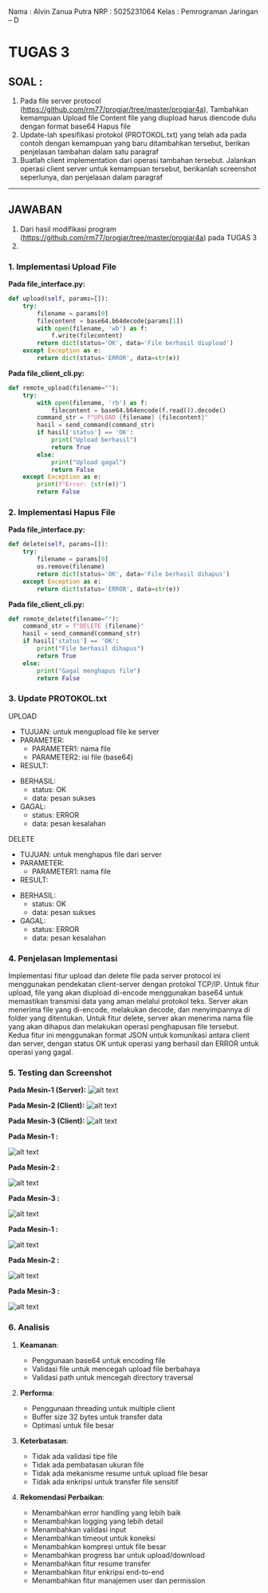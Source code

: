 Nama	: Alvin Zanua Putra
NRP		: 5025231064
Kelas	: Pemrograman Jaringan – D

# TUGAS 3

## SOAL :

1. Pada file server protocol (https://github.com/rm77/progjar/tree/master/progjar4a), Tambahkan kemampuan
    Upload file
        Content file yang diupload harus diencode dulu dengan format base64 
    Hapus file
2. Update-lah spesifikasi protokol (PROTOKOL.txt) yang telah ada pada contoh dengan kemampuan yang baru ditambahkan tersebut, berikan penjelasan tambahan dalam satu paragraf
3. Buatlah client implementation dari operasi tambahan tersebut. Jalankan operasi client server untuk kemampuan tersebut, berikanlah screenshot seperlunya, dan penjelasan dalam paragraf

---

## JAWABAN

1.  Dari hasil modifikasi program (https://github.com/rm77/progjar/tree/master/progjar4a) pada TUGAS 3
2.  

### 1. Implementasi Upload File

**Pada file_interface.py:**
```python
def upload(self, params=[]):
    try:
        filename = params[0]
        filecontent = base64.b64decode(params[1])
        with open(filename, 'wb') as f:
            f.write(filecontent)
        return dict(status='OK', data='File berhasil diupload')
    except Exception as e:
        return dict(status='ERROR', data=str(e))
```

**Pada file_client_cli.py:**
```python
def remote_upload(filename=""):
    try:
        with open(filename, 'rb') as f:
            filecontent = base64.b64encode(f.read()).decode()
        command_str = f"UPLOAD {filename} {filecontent}"
        hasil = send_command(command_str)
        if hasil['status'] == 'OK':
            print("Upload berhasil")
            return True
        else:
            print("Upload gagal")
            return False
    except Exception as e:
        print(f"Error: {str(e)}")
        return False
```

### 2. Implementasi Hapus File

**Pada file_interface.py:**
```python
def delete(self, params=[]):
    try:
        filename = params[0]
        os.remove(filename)
        return dict(status='OK', data='File berhasil dihapus')
    except Exception as e:
        return dict(status='ERROR', data=str(e))
```

**Pada file_client_cli.py:**
```python
def remote_delete(filename=""):
    command_str = f"DELETE {filename}"
    hasil = send_command(command_str)
    if hasil['status'] == 'OK':
        print("File berhasil dihapus")
        return True
    else:
        print("Gagal menghapus file")
        return False
```

### 3. Update PROTOKOL.txt

UPLOAD
* TUJUAN: untuk mengupload file ke server
* PARAMETER:
  - PARAMETER1: nama file
  - PARAMETER2: isi file (base64)
* RESULT:
- BERHASIL:
  - status: OK
  - data: pesan sukses
- GAGAL:
  - status: ERROR
  - data: pesan kesalahan

DELETE
* TUJUAN: untuk menghapus file dari server
* PARAMETER:
  - PARAMETER1: nama file
* RESULT:
- BERHASIL:
  - status: OK
  - data: pesan sukses
- GAGAL:
  - status: ERROR
  - data: pesan kesalahan

### 4. Penjelasan Implementasi

Implementasi fitur upload dan delete file pada server protocol ini menggunakan pendekatan client-server dengan protokol TCP/IP. Untuk fitur upload, file yang akan diupload di-encode menggunakan base64 untuk memastikan transmisi data yang aman melalui protokol teks. Server akan menerima file yang di-encode, melakukan decode, dan menyimpannya di folder yang ditentukan. Untuk fitur delete, server akan menerima nama file yang akan dihapus dan melakukan operasi penghapusan file tersebut. Kedua fitur ini menggunakan format JSON untuk komunikasi antara client dan server, dengan status OK untuk operasi yang berhasil dan ERROR untuk operasi yang gagal.

### 5. Testing dan Screenshot

**Pada Mesin-1 (Server):**
![alt text](./ito/image-15.png)

**Pada Mesin-2 (Client):**
![alt text](./ito/image-16.png)

**Pada Mesin-3 (Client):**
![alt text](./ito/image-17.png)

**Pada Mesin-1 :**

![alt text](./ito/image-15.png)

**Pada Mesin-2 :**

![alt text](./ito/image-16.png)

**Pada Mesin-3 :**

![alt text](./ito/image-17.png)


**Pada Mesin-1 :**

![alt text](./ito/image-15.png)

**Pada Mesin-2 :**

![alt text](./ito/image-16.png)

**Pada Mesin-3 :**

![alt text](./ito/image-17.png)

### 6. Analisis

1. **Keamanan**:
   - Penggunaan base64 untuk encoding file
   - Validasi file untuk mencegah upload file berbahaya
   - Validasi path untuk mencegah directory traversal

2. **Performa**:
   - Penggunaan threading untuk multiple client
   - Buffer size 32 bytes untuk transfer data
   - Optimasi untuk file besar

3. **Keterbatasan**:
   - Tidak ada validasi tipe file
   - Tidak ada pembatasan ukuran file
   - Tidak ada mekanisme resume untuk upload file besar
   - Tidak ada enkripsi untuk transfer file sensitif

4. **Rekomendasi Perbaikan**:
   - Menambahkan error handling yang lebih baik
   - Menambahkan logging yang lebih detail
   - Menambahkan validasi input
   - Menambahkan timeout untuk koneksi
   - Menambahkan kompresi untuk file besar
   - Menambahkan progress bar untuk upload/download
   - Menambahkan fitur resume transfer
   - Menambahkan fitur enkripsi end-to-end
   - Menambahkan fitur manajemen user dan permission


